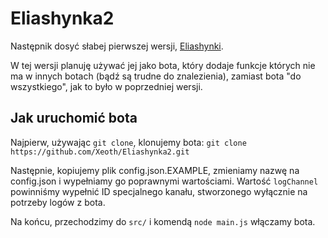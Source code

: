 # Eliashynka2

Następnik dosyć słabej pierwszej wersji, [Eliashynki](https://github.com/Xeoth/Eliashynka).

W tej wersji planuję używać jej jako bota, który dodaje funkcje których nie ma w innych botach (bądź są trudne do znalezienia), zamiast bota "do wszystkiego", jak to było w poprzedniej wersji. 

## Jak uruchomić bota

Najpierw, używając `git clone`, klonujemy bota:
`git clone https://github.com/Xeoth/Eliashynka2.git`

Następnie, kopiujemy plik config.json.EXAMPLE, zmieniamy nazwę na config.json i wypełniamy go poprawnymi wartościami.
Wartość `logChannel` powinniśmy wypełnić ID specjalnego kanału, stworzonego wyłącznie na potrzeby logów z bota.

Na końcu, przechodzimy do `src/` i komendą `node main.js` włączamy bota.